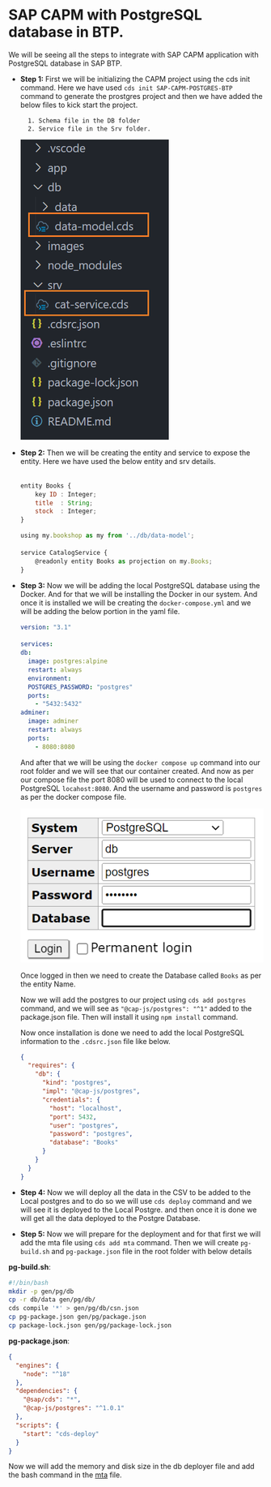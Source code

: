 # SAP CAPM with PostgreSQL database in BTP.

We will be seeing all the steps to integrate with SAP CAPM application with PostgreSQL database in SAP BTP.

- **Step 1:** First we will be initializing the CAPM project using the cds init command. Here we have used `cds init SAP-CAPM-POSTGRES-BTP` command to generate the prostgres project and then we have added the below files to kick start the project.

        1. Schema file in the DB folder
        2. Service file in the Srv folder.

  ![Alt text](images/Structure.png)

- **Step 2:** Then we will be creating the entity and service to expose the entity. Here we have used the below entity and srv details.

  ```javascript

  entity Books {
      key ID : Integer;
      title  : String;
      stock  : Integer;
  }

  ```

  ```javascript
  using my.bookshop as my from '../db/data-model';

  service CatalogService {
      @readonly entity Books as projection on my.Books;
  }

  ```

- **Step 3:** Now we will be adding the local PostgreSQL database using the Docker. And for that we will be installing the Docker in our system. And once it is installed we will be creating the `docker-compose.yml` and we will be adding the below portion in the yaml file.

  ```yaml
  version: "3.1"

  services:
  db:
    image: postgres:alpine
    restart: always
    environment:
    POSTGRES_PASSWORD: "postgres"
    ports:
      - "5432:5432"
  adminer:
    image: adminer
    restart: always
    ports:
      - 8080:8080
  ```

  And after that we will be using the `docker compose up` command into our root folder and we will see that our container created. And now as per our compose file the port 8080 will be used to connect to the local PostgreSQL `locahost:8080`. And the username and password is `postgres` as per the docker compose file.

  ![](images/PostgreSQLLogin.png)

  Once logged in then we need to create the Database called `Books` as per the entity Name.

  Now we will add the postgres to our project using `cds add postgres` command, and we will see as `"@cap-js/postgres": "^1"` added to the package.json file. Then will install it using `npm install` command.

  Now once installation is done we need to add the local PostgreSQL information to the `.cdsrc.json` file like below.

  ```json
  {
    "requires": {
      "db": {
        "kind": "postgres",
        "impl": "@cap-js/postgres",
        "credentials": {
          "host": "localhost",
          "port": 5432,
          "user": "postgres",
          "password": "postgres",
          "database": "Books"
        }
      }
    }
  }
  ```

- **Step 4:** Now we will deploy all the data in the CSV to be added to the Local postgres and to do so we will use `cds deploy` command and we will see it is deployed to the Local Postgre. and then once it is done we will get all the data deployed to the Postgre Database.

- **Step 5:** Now we will prepare for the deployment and for that first we will add the mta file using `cds add mta` command. Then we will create `pg-build.sh` and `pg-package.json` file in the root folder with below details

**pg-build.sh**:

```sh
#!/bin/bash
mkdir -p gen/pg/db
cp -r db/data gen/pg/db/
cds compile '*' > gen/pg/db/csn.json
cp pg-package.json gen/pg/package.json
cp package-lock.json gen/pg/package-lock.json
```

**pg-package.json**:

```json
{
  "engines": {
    "node": "^18"
  },
  "dependencies": {
    "@sap/cds": "*",
    "@cap-js/postgres": "^1.0.1"
  },
  "scripts": {
    "start": "cds-deploy"
  }
}
```

Now we will add the memory and disk size in the db deployer file and add the bash command in the [mta](mta.yaml) file.
